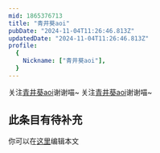 ```yaml
---
mid: 1865376713
title: "青井葵aoi"
pubDate: "2024-11-04T11:26:46.813Z"
updatedDate: "2024-11-04T11:26:46.813Z"
profile:
  {
    Nickname: ["青井葵aoi"],
  }
---
```


关注[青井葵aoi](https://space.bilibili.com/1865376713)谢谢喵~ 关注[青井葵aoi](https://space.bilibili.com/1865376713)谢谢喵~

## 此条目有待补充
你可以在[这里](https://github.com/Yuhanawa/VTuber.ICU-Content/edit/master/v/青井葵aoi/index.md)编辑本文
